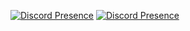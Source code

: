 [![Discord Presence](https://lanyard.cnrad.dev/api/799053465757286452?borderRadius=5px&idleMessage=not%20doing%20anything)](https://discord.com/users/1012710603602792478)
[![Discord Presence](https://lanyard.cnrad.dev/api/799053465757286452?borderRadius=5px&idleMessage=not%20doing%20anything&bg=a)](https://discord.com/users/1012710603602792478)
